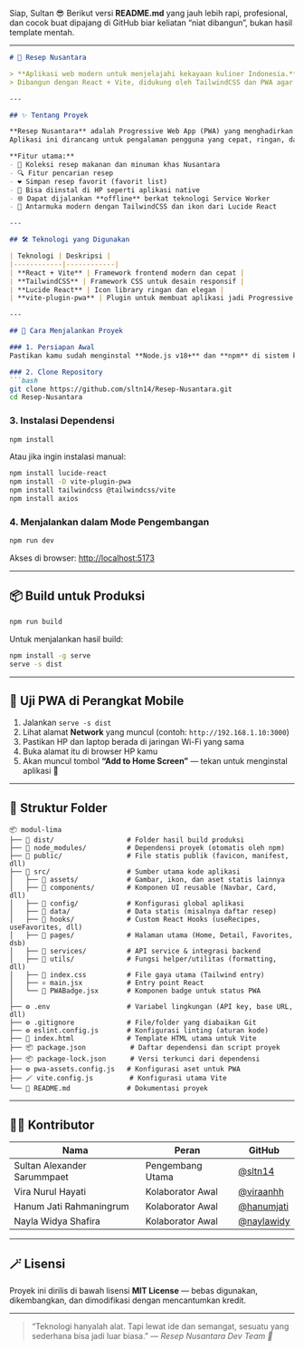 Siap, Sultan 😎
Berikut versi **README.md** yang jauh lebih rapi, profesional, dan cocok buat dipajang di GitHub biar keliatan “niat dibangun”, bukan hasil template mentah.

---

````markdown
# 🍲 Resep Nusantara

> **Aplikasi web modern untuk menjelajahi kekayaan kuliner Indonesia.**  
> Dibangun dengan React + Vite, didukung oleh TailwindCSS dan PWA agar bisa diinstal dan dijalankan **tanpa koneksi internet**.

---

## ✨ Tentang Proyek

**Resep Nusantara** adalah Progressive Web App (PWA) yang menghadirkan berbagai resep **masakan dan minuman khas Indonesia**.  
Aplikasi ini dirancang untuk pengalaman pengguna yang cepat, ringan, dan bisa digunakan **baik secara online maupun offline**.

**Fitur utama:**
- 🍛 Koleksi resep makanan dan minuman khas Nusantara  
- 🔍 Fitur pencarian resep  
- ❤️ Simpan resep favorit (favorit list)  
- 📱 Bisa diinstal di HP seperti aplikasi native  
- 🌐 Dapat dijalankan **offline** berkat teknologi Service Worker  
- 🧩 Antarmuka modern dengan TailwindCSS dan ikon dari Lucide React

---

## 🛠️ Teknologi yang Digunakan

| Teknologi | Deskripsi |
|------------|------------|
| **React + Vite** | Framework frontend modern dan cepat |
| **TailwindCSS** | Framework CSS untuk desain responsif |
| **Lucide React** | Icon library ringan dan elegan |
| **vite-plugin-pwa** | Plugin untuk membuat aplikasi jadi Progressive Web App |

---

## 🚀 Cara Menjalankan Proyek

### 1. Persiapan Awal
Pastikan kamu sudah menginstal **Node.js v18+** dan **npm** di sistem kamu.

### 2. Clone Repository
```bash
git clone https://github.com/sltn14/Resep-Nusantara.git
cd Resep-Nusantara
````

### 3. Instalasi Dependensi

```bash
npm install
```

Atau jika ingin instalasi manual:

```bash
npm install lucide-react
npm install -D vite-plugin-pwa
npm install tailwindcss @tailwindcss/vite
npm install axios
```

### 4. Menjalankan dalam Mode Pengembangan

```bash
npm run dev
```

Akses di browser: [http://localhost:5173](http://localhost:5173)

---

## 📦 Build untuk Produksi

```bash
npm run build
```

Untuk menjalankan hasil build:

```bash
npm install -g serve
serve -s dist
```

---

## 📱 Uji PWA di Perangkat Mobile

1. Jalankan `serve -s dist`
2. Lihat alamat **Network** yang muncul (contoh: `http://192.168.1.10:3000`)
3. Pastikan HP dan laptop berada di jaringan Wi-Fi yang sama
4. Buka alamat itu di browser HP kamu
5. Akan muncul tombol **“Add to Home Screen”** — tekan untuk menginstal aplikasi 🎉

---

## 🧩 Struktur Folder

```
📦 modul-lima
├── 📁 dist/                  # Folder hasil build produksi
├── 📁 node_modules/          # Dependensi proyek (otomatis oleh npm)
├── 📁 public/                # File statis publik (favicon, manifest, dll)
├── 📁 src/                   # Sumber utama kode aplikasi
│   ├── 📁 assets/            # Gambar, ikon, dan aset statis lainnya
│   ├── 📁 components/        # Komponen UI reusable (Navbar, Card, dll)
│   ├── 📁 config/            # Konfigurasi global aplikasi
│   ├── 📁 data/              # Data statis (misalnya daftar resep)
│   ├── 📁 hooks/             # Custom React Hooks (useRecipes, useFavorites, dll)
│   ├── 📁 pages/             # Halaman utama (Home, Detail, Favorites, dsb)
│   ├── 📁 services/          # API service & integrasi backend
│   ├── 📁 utils/             # Fungsi helper/utilitas (formatting, dll)
│   ├── 🎨 index.css          # File gaya utama (Tailwind entry)
│   ├── ⚛️ main.jsx           # Entry point React
│   └── 🧱 PWABadge.jsx       # Komponen badge untuk status PWA
│
├── ⚙️ .env                   # Variabel lingkungan (API key, base URL, dll)
├── ⚙️ .gitignore             # File/folder yang diabaikan Git
├── ⚙️ eslint.config.js       # Konfigurasi linting (aturan kode)
├── 🧱 index.html             # Template HTML utama untuk Vite
├── 📦 package.json           # Daftar dependensi dan script proyek
├── 📦 package-lock.json      # Versi terkunci dari dependensi
├── ⚙️ pwa-assets.config.js   # Konfigurasi aset untuk PWA
├── 🪄 vite.config.js         # Konfigurasi utama Vite
└── 📘 README.md              # Dokumentasi proyek

```

---

## 🧑‍💻 Kontributor

| Nama                             | Peran            | GitHub                                         |
| -------------------------------- | ---------------- | ---------------------------------------------- |
| Sultan Alexander Sarummpaet      | Pengembang Utama | [@sltn14](https://github.com/sltn14)           |
| Vira Nurul Hayati                | Kolaborator Awal | [@viraanhh](https://github.com/viraanhh)       |
| Hanum Jati Rahmaningrum          | Kolaborator Awal | [@hanumjati](https://github.com/hanumjati)     | 
| Nayla Widya Shafira              | Kolaborator Awal | [@naylawidy](https://github.com/naylawidy)     |

---

## 🪄 Lisensi

Proyek ini dirilis di bawah lisensi **MIT License** — bebas digunakan, dikembangkan, dan dimodifikasi dengan mencantumkan kredit.

---

> “Teknologi hanyalah alat. Tapi lewat ide dan semangat, sesuatu yang sederhana bisa jadi luar biasa.”
> — *Resep Nusantara Dev Team 🍳*

```
